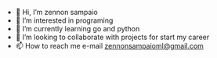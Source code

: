 - 👋 Hi, I’m zennon sampaio
- 👀 I’m interested in programing
- 🌱 I’m currently learning go and python
- 💞️ I’m looking to collaborate with projects for start my career
- 📫 How to reach me e-mail zennonsampaioml@gmail.com
